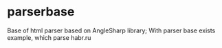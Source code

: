 # parserbase
Base of html parser based on AngleSharp library;
With parser base exists example, which parse habr.ru
